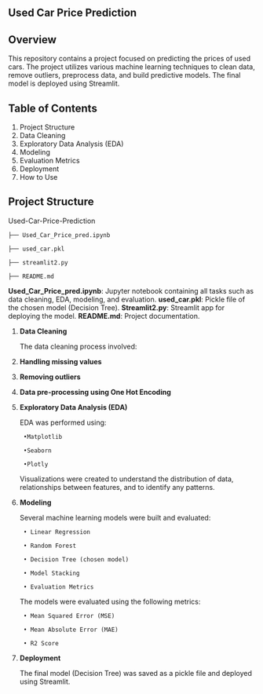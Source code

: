 **Used Car Price Prediction**
-----------
Overview
---------
This repository contains a project focused on predicting the prices of used cars. The project utilizes various machine learning techniques to clean data, remove outliers, preprocess data, and build predictive models. The final model is deployed using Streamlit.

Table of Contents
----------

  1. Project Structure
  2. Data Cleaning
  3. Exploratory Data Analysis (EDA)
  4. Modeling
  5. Evaluation Metrics
  6. Deployment
  7. How to Use

Project Structure
-------------

Used-Car-Price-Prediction

    ├── Used_Car_Price_pred.ipynb
    
    ├── used_car.pkl
    
    ├── streamlit2.py
    
    ├── README.md

**Used_Car_Price_pred.ipynb**: Jupyter notebook containing all tasks such as data cleaning, EDA, modeling, and evaluation.
**used_car.pkl**: Pickle file of the chosen model (Decision Tree).
**Streamlit2.py**: Streamlit app for deploying the model.
**README.md**: Project documentation.


1. **Data Cleaning**

    The data cleaning process involved:

2. **Handling missing values**

3. **Removing outliers**

4. **Data pre-processing using One Hot Encoding**

5. **Exploratory Data Analysis (EDA)**

    EDA was performed using:

        •Matplotlib

        •Seaborn

        •Plotly

    Visualizations were created to understand the distribution of data, relationships between features, and to identify any patterns.

6. **Modeling**

    Several machine learning models were built and evaluated:

        • Linear Regression

        • Random Forest

        • Decision Tree (chosen model)

        • Model Stacking

        • Evaluation Metrics

    The models were evaluated using the following metrics:

        • Mean Squared Error (MSE)

        • Mean Absolute Error (MAE)

        • R2 Score

7. **Deployment**

    The final model (Decision Tree) was saved as a pickle file and deployed using Streamlit.
